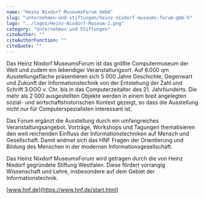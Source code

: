 ```yaml
---
name: "Heinz Nixdorf MuseumsForum GmbH"
slug: "unternehmen-und-stiftungen/heinz-nixdorf-museums-forum-gmb-h"
logo: "../logos/Heinz-Nixdorf-Museum-1.png"
category: "Unternehmen und Stiftungen"
citeAuthor: ""
citeAuthorFunction: ""
citeQuote: ""
---
```


Das Heinz Nixdorf MuseumsForum ist das größte Computermuseum der Welt und zudem ein lebendiger Veranstaltungsort. Auf 6.000 qm Ausstellungsfläche präsentieren sich 5 000 Jahre Geschichte, Gegenwart und Zukunft der Informationstechnik von der Entstehung der Zahl und Schrift 3.OOO v. Chr. bis in das Computerzeitalter des 21. Jahrhunderts. Die mehr als 2 000 ausgestellten Objekte werden in einem breit angelegten sozial- und wirtschaftshistorischen Kontext gezeigt, so dass die Ausstellung nicht nur für Computerspezialisten interessant ist.

Das Forum ergänzt die Ausstellung durch ein umfangreiches Veranstaltungsangebot. Vorträge, Workshops und Tagungen thematisieren den weit reichenden Einfluss der Informationstechniken auf Mensch und Gesellschaft. Damit widmet sich das HNF Fragen der Orientierung und Bildung des Menschen in der modernen Informationsgesellschaft.

Das Heinz Nixdorf MuseumsForum wird getragen durch die von Heinz Nixdorf gegründete Stiftung Westfalen. Diese fördert vorrangig Wissenschaft und Lehre, insbesondere auf dem Gebiet der Informationstechnik.

[www.hnf.de](https://www.hnf.de/start.html)
